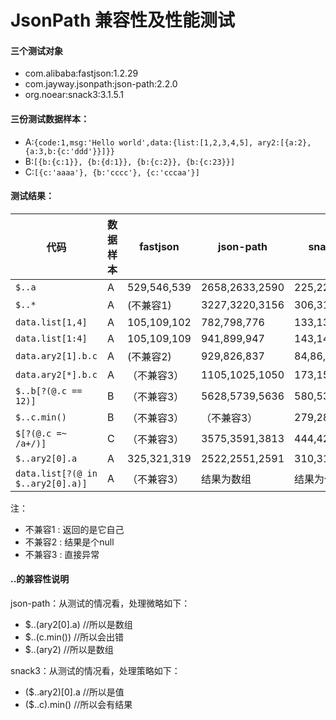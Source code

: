 # JsonPath 兼容性及性能测试
#### 三个测试对象
* com.alibaba:fastjson:1.2.29
* com.jayway.jsonpath:json-path:2.2.0
* org.noear:snack3:3.1.5.1

#### 三份测试数据样本：
* A:`{code:1,msg:'Hello world',data:{list:[1,2,3,4,5], ary2:[{a:2},{a:3,b:{c:'ddd'}}]}}`
* B:`[{b:{c:1}}, {b:{d:1}}, {b:{c:2}}, {b:{c:23}}]`
* C:`[{c:'aaaa'}, {b:'cccc'}, {c:'cccaa'}]`

#### 测试结果：

| 代码 | 数据样本 | fastjson | json-path | snack3 |
| --- | --- | ---| --- | --- |
| `$..a` | A | 529,546,539 | 2658,2633,2590 | 225,225,232 |
| `$..*` | A | (不兼容1) | 3227,3220,3156 | 306,315,325 |
| `data.list[1,4]` | A | 105,109,102 | 782,798,776 | 133,137,131 |
| `data.list[1:4]` | A | 105,109,109 | 941,899,947 | 143,145,146 |
| `data.ary2[1].b.c` | A | (不兼容2) | 929,826,837 | 84,86,80 |
| `data.ary2[*].b.c` | A | （不兼容3） | 1105,1025,1050 | 173,152,155 |
| `$..b[?(@.c == 12)]` | B | （不兼容3） | 5628,5739,5636 | 580,535,532 |
| `$..c.min()` | B | （不兼容3） | （不兼容3） | 279,282,285 |
| `$[?(@.c =~ /a+/)]` | C | （不兼容3） | 3575,3591,3813 | 444,423,429 |
| `$..ary2[0].a` | A | 325,321,319 | 2522,2551,2591 | 310,311,314 |
| `data.list[?(@ in $..ary2[0].a)]` | A | （不兼容3） | 结果为数组 | 结果为值 |
注：
* 不兼容1 : 返回的是它自己
* 不兼容2 : 结果是个null
* 不兼容3 : 直接异常

#### ..的兼容性说明
json-path：从测试的情况看，处理微略如下：
* $..(ary2[0].a) //所以是数组
* $..(c.min())   //所以会出错
* $..(ary2) //所以是数组

snack3：从测试的情况看，处理策略如下：
* ($..ary2)[0].a //所以是值
* ($..c).min()   //所以会有结果

